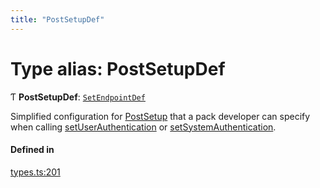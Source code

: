 ```yaml
---
title: "PostSetupDef"
---
```

# Type alias: PostSetupDef

Ƭ **PostSetupDef**: [`SetEndpointDef`](SetEndpointDef.md)

Simplified configuration for [PostSetup](PostSetup.md) that a pack developer can specify when calling
[setUserAuthentication](../classes/PackDefinitionBuilder.md#setuserauthentication) or [setSystemAuthentication](../classes/PackDefinitionBuilder.md#setsystemauthentication).

#### Defined in

[types.ts:201](https://github.com/coda/packs-sdk/blob/main/types.ts#L201)
